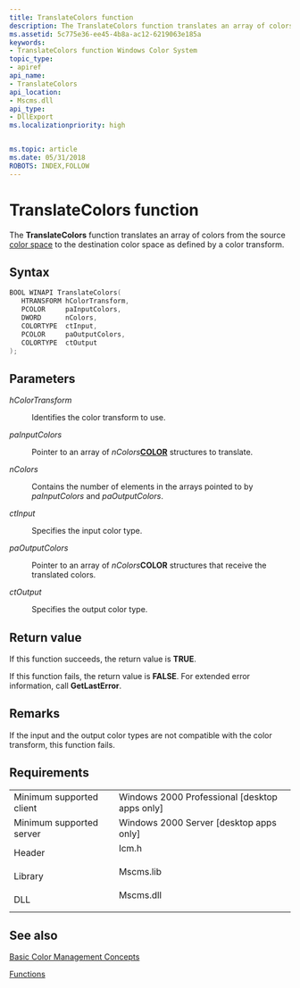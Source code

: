 ```yaml
---
title: TranslateColors function
description: The TranslateColors function translates an array of colors from the source color space to the destination color space as defined by a color transform.
ms.assetid: 5c775e36-ee45-4b8a-ac12-6219063e185a
keywords:
- TranslateColors function Windows Color System
topic_type:
- apiref
api_name:
- TranslateColors
api_location:
- Mscms.dll
api_type:
- DllExport
ms.localizationpriority: high


ms.topic: article
ms.date: 05/31/2018
ROBOTS: INDEX,FOLLOW
---
```


# TranslateColors function

The **TranslateColors** function translates an array of colors from the source [color space](c.md) to the destination color space as defined by a color transform.

## Syntax


```C++
BOOL WINAPI TranslateColors(
   HTRANSFORM hColorTransform,
   PCOLOR     paInputColors,
   DWORD      nColors,
   COLORTYPE  ctInput,
   PCOLOR     paOutputColors,
   COLORTYPE  ctOutput
);
```



## Parameters

<dl> <dt>

*hColorTransform* 
</dt> <dd>

Identifies the color transform to use.

</dd> <dt>

*paInputColors* 
</dt> <dd>

Pointer to an array of *nColors*[**COLOR**](color.md) structures to translate.

</dd> <dt>

*nColors* 
</dt> <dd>

Contains the number of elements in the arrays pointed to by *paInputColors* and *paOutputColors*.

</dd> <dt>

*ctInput* 
</dt> <dd>

Specifies the input color type.

</dd> <dt>

*paOutputColors* 
</dt> <dd>

Pointer to an array of *nColors***COLOR** structures that receive the translated colors.

</dd> <dt>

*ctOutput* 
</dt> <dd>

Specifies the output color type.

</dd> </dl>

## Return value

If this function succeeds, the return value is **TRUE**.

If this function fails, the return value is **FALSE**. For extended error information, call **GetLastError**.

## Remarks

If the input and the output color types are not compatible with the color transform, this function fails.

## Requirements



|                                     |                                                                                      |
|-------------------------------------|--------------------------------------------------------------------------------------|
| Minimum supported client<br/> | Windows 2000 Professional \[desktop apps only\]<br/>                           |
| Minimum supported server<br/> | Windows 2000 Server \[desktop apps only\]<br/>                                 |
| Header<br/>                   | <dl> <dt>Icm.h</dt> </dl>     |
| Library<br/>                  | <dl> <dt>Mscms.lib</dt> </dl> |
| DLL<br/>                      | <dl> <dt>Mscms.dll</dt> </dl> |



## See also

<dl> <dt>

[Basic Color Management Concepts](basic-color-management-concepts.md)
</dt> <dt>

[Functions](functions.md)
</dt> </dl>

 

 





